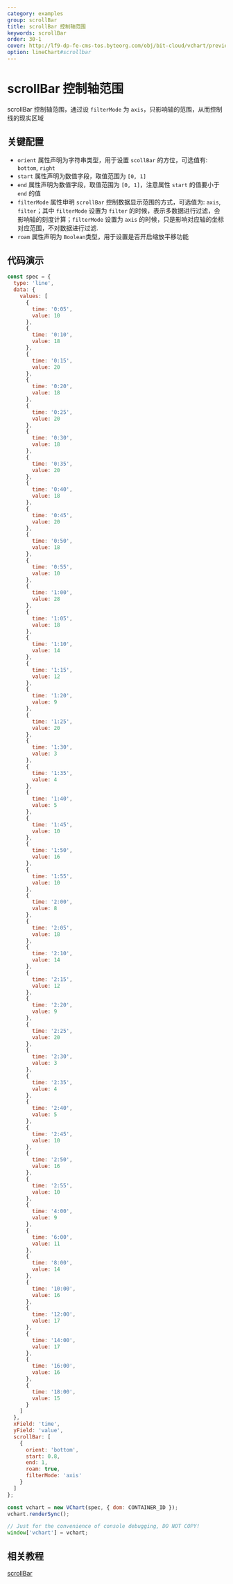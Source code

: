 ```yaml
---
category: examples
group: scrollBar
title: scrollBar 控制轴范围
keywords: scrollBar
order: 30-1
cover: http://lf9-dp-fe-cms-tos.byteorg.com/obj/bit-cloud/vchart/preview/scrollbar/scrollbar-line-chart.png
option: lineChart#scrollbar
---
```


# scrollBar 控制轴范围

scrollBar 控制轴范围，通过设 `filterMode` 为 `axis`，只影响轴的范围，从而控制线的现实区域

## 关键配置

- `orient` 属性声明为字符串类型，用于设置 `scollBar` 的方位，可选值有: `bottom`, `right`
- `start` 属性声明为数值字段，取值范围为 `[0, 1]`
- `end` 属性声明为数值字段，取值范围为 `[0, 1]`，注意属性 `start` 的值要小于 `end` 的值
- `filterMode` 属性申明 `scrollBar` 控制数据显示范围的方式，可选值为: `axis`, `filter`；其中 `filterMode` 设置为 `filter` 的时候，表示多数据进行过滤，会影响轴的刻度计算；`filterMode` 设置为 `axis` 的时候，只是影响对应轴的坐标对应范围，不对数据进行过滤.
- `roam` 属性声明为 `Boolean`类型，用于设置是否开启缩放平移功能

## 代码演示

```javascript livedemo
const spec = {
  type: 'line',
  data: {
    values: [
      {
        time: '0:05',
        value: 10
      },
      {
        time: '0:10',
        value: 18
      },
      {
        time: '0:15',
        value: 20
      },
      {
        time: '0:20',
        value: 18
      },
      {
        time: '0:25',
        value: 20
      },
      {
        time: '0:30',
        value: 18
      },
      {
        time: '0:35',
        value: 20
      },
      {
        time: '0:40',
        value: 18
      },
      {
        time: '0:45',
        value: 20
      },
      {
        time: '0:50',
        value: 18
      },
      {
        time: '0:55',
        value: 10
      },
      {
        time: '1:00',
        value: 28
      },
      {
        time: '1:05',
        value: 18
      },
      {
        time: '1:10',
        value: 14
      },
      {
        time: '1:15',
        value: 12
      },
      {
        time: '1:20',
        value: 9
      },
      {
        time: '1:25',
        value: 20
      },
      {
        time: '1:30',
        value: 3
      },
      {
        time: '1:35',
        value: 4
      },
      {
        time: '1:40',
        value: 5
      },
      {
        time: '1:45',
        value: 10
      },
      {
        time: '1:50',
        value: 16
      },
      {
        time: '1:55',
        value: 10
      },
      {
        time: '2:00',
        value: 8
      },
      {
        time: '2:05',
        value: 18
      },
      {
        time: '2:10',
        value: 14
      },
      {
        time: '2:15',
        value: 12
      },
      {
        time: '2:20',
        value: 9
      },
      {
        time: '2:25',
        value: 20
      },
      {
        time: '2:30',
        value: 3
      },
      {
        time: '2:35',
        value: 4
      },
      {
        time: '2:40',
        value: 5
      },
      {
        time: '2:45',
        value: 10
      },
      {
        time: '2:50',
        value: 16
      },
      {
        time: '2:55',
        value: 10
      },
      {
        time: '4:00',
        value: 9
      },
      {
        time: '6:00',
        value: 11
      },
      {
        time: '8:00',
        value: 14
      },
      {
        time: '10:00',
        value: 16
      },
      {
        time: '12:00',
        value: 17
      },
      {
        time: '14:00',
        value: 17
      },
      {
        time: '16:00',
        value: 16
      },
      {
        time: '18:00',
        value: 15
      }
    ]
  },
  xField: 'time',
  yField: 'value',
  scrollBar: [
    {
      orient: 'bottom',
      start: 0.8,
      end: 1,
      roam: true,
      filterMode: 'axis'
    }
  ]
};

const vchart = new VChart(spec, { dom: CONTAINER_ID });
vchart.renderSync();

// Just for the convenience of console debugging, DO NOT COPY!
window['vchart'] = vchart;
```

## 相关教程

[scrollBar](link)
